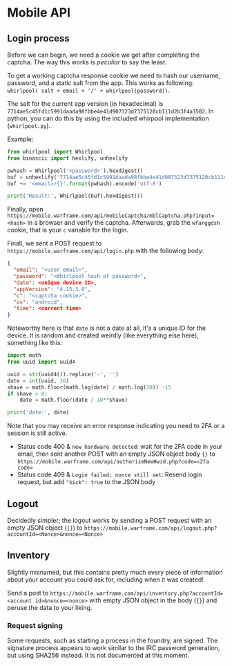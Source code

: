 # Mobile API

## Login process

Before we can begin, we need a cookie we get after completing the captcha. The way this works is *peculiar* to say the least.

To get a working captcha response cookie we need to hash our username, password, and a static salt from the app. This works as following: `whirlpool( salt + email + '/' + whirlpool(password))`.

The salt for the current app version (in hexadecimal) is `7714ae5c45fd1c5991daada98fbbe4e41d907323d7375120cb111d2b3f4a3502`. In python, you can do this by using the included whirpool implementation (`whirlpool.py`).

Example:
```python
from whirlpool import Whirlpool
from binascii import hexlify, unhexlify

pwhash = Whirlpool('<password>').hexdigest()
buf = unhexlify('7714ae5c45fd1c5991daada98fbbe4e41d907323d7375120cb111d2b3f4a3502')
buf += '<email>/{}'.format(pwhash).encode('utf-8')

print('Result:', Whirlpool(buf).hexdigest())
```

Finally, open `https://mobile.warframe.com/api/mobileCaptcha/mblCaptcha.php?input=<hash>` in a browser and verify the captcha. Afterwards, grab the `wfarggdsh` cookie, that is your `c` variable for the login.

Finall, we sent a POST request to `https://mobile.warframe.com/api/login.php` with the following body:

```json
{
  "email": "<user email>",
  "password": "<Whirlpool hash of password>",
  "date": <unique device ID>,
  "appVersion": "4.15.3.0",
  "c": "<captcha cookie>",
  "os": "android",
  "time": <current time>
}
```

Noteworthy here is that `date` is not a date at all, it's a unique ID for the device.
It is random and created weirdly (like everything else here), something like this:

```python
import math
from uuid import uuid4

uuid = str(uuid4()).replace('-', '')
date = int(uuid, 16)
shave = math.floor(math.log(date) / math.log(10)) -15
if shave > 0:
    date = math.floor(date / 10**shave)

print('date:', date)
```

Note that you may receive an error response indicating you need to 2FA or a session is still active.
- Status code 400 & `new hardware detected`: wait for the 2FA code in your email, then sent another POST with an empty JSON object body `{}` to `https://mobile.warframe.com/api/authorizeNewHwid.php?code=<2fa code>`
- Status code 409 & `Login failed; nonce still set`: Resend login request, but add `"kick": true` to the JSON body

## Logout

Decidedly simpler; the logout works by sending a POST request with an empty JSON object (`{}`) to `https://mobile.warframe.com/api/logout.php?accountId=<Nonce>&nonce=<Nonce>`

## Inventory

Slightly misnamed, but this contains pretty much every piece of information about your account you could ask for, including when it was created!

Send a post to `https://mobile.warframe.com/api/inventory.php?accountId=<account id>&nonce=<nonce>` with empty JSON object in the body (`{}`) and peruse the data to your liking.

### Request signing

Some requests, such as starting a process in the foundry, are signed. The signature process appears to work similar to the IRC password generation, but using SHA256 instead. It is not documented at this moment.
